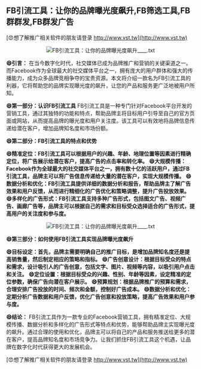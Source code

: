 ## **FB引流工具：让你的品牌曝光度飙升,FB筛选工具,FB群群发,FB群发广告**

[😍想了解推广相关软件的朋友请登录 http://www.vst.tw](http://www.vst.tw)

 <center><img src="https://vst.tw/MP4/tuiguang/png/3.png" alt="FB引流工具：让你的品牌曝光度飙升____.txt"></center>

**😄引言：**
在当今数字化时代，社交媒体已成为品牌推广和营销的关键渠道之一。而Facebook作为全球最大的社交媒体平台之一，拥有庞大的用户群体和强大的传播能力，成为众多品牌竞相争夺的宝贵资源。本文将介绍一款名为FB引流工具的利器，它将帮助您的品牌实现曝光度的飙升，让您的产品和服务更广泛地被用户所知。

**😄第一部分：认识FB引流工具**
FB引流工具是一种专门针对Facebook平台开发的营销工具，通过其独特的功能和特点，帮助品牌主将目标用户引导至自己的官方页面或网站，从而提高品牌的曝光度和用户关注度。该工具可以有效地将品牌信息传递给潜在客户，增加品牌知名度和市场份额。

**😄第二部分：FB引流工具的特点和优势**

**😄精准定位：FB引流工具可以根据用户的兴趣、年龄、地理位置等因素进行精确定位，将广告展示给潜在客户，提高广告的点击率和转化率。**
**😄大规模传播：Facebook作为全球最大的社交媒体平台之一，拥有数十亿的活跃用户，通过FB引流工具，品牌主可以将广告信息传递给大量的潜在客户，实现大规模传播。**
**😄数据分析和优化：FB引流工具提供详细的数据分析和报告，帮助品牌主了解广告效果和用户反馈，从而进行精细化的广告优化和策略调整，提升广告投放效果。**
**😄多样化的广告形式：FB引流工具支持多种广告形式，包括图文广告、视频广告、画廊广告等，品牌主可以根据自己的需求和目标受众选择适合的广告形式，提高用户的关注度和参与度。**

 <center><img src="https://vst.tw/MP4/tuiguang/png/1.png" alt="FB引流工具：让你的品牌曝光度飙升____.txt"></center>

**😄第三部分：如何使用FB引流工具实现品牌曝光度飙升**

**😄目标设定：首先，品牌主需要明确自己的推广目标，是增加品牌知名度还是提高销售量，然后制定相应的策略和指标。**
**😄广告创意设计：根据目标受众的特点和需求，设计吸引人的广告创意，包括文字、图片、视频等内容，以吸引用户点击和关注。**
**😄定位设置：根据目标受众的兴趣、性别、年龄等因素，设定精准的定位参数，确保广告向潜在客户展示。**
**😄预算规划：根据品牌推广的预算和需求，合理安排广告投放的时间、频次和金额，控制好广告成本。**
**😄数据分析和优化：定期分析广告数据和用户反馈，优化广告创意和投放策略，提高广告效果和用户参与度。**

**😄结论：**
FB引流工具作为一款专业的Facebook营销工具，拥有精准定位、大规模传播、数据分析和多样化的广告形式等特点和优势，能够帮助品牌主实现曝光度的飙升。通过合理的使用和优化，品牌主可以将自己的产品和服务推送给更多的潜在客户，提高品牌知名度和市场竞争力。让我们抓住FB引流工具这个机遇，让品牌在数字化时代获得更大的发展机会。

[😍想了解推广相关软件的朋友请登录 http://www.vst.tw](http://www.vst.tw)



